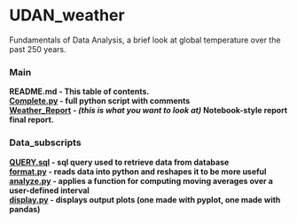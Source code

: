 # UDAN_weather

Fundamentals of Data Analysis, a brief look at global temperature over the past 250 years. <br/>

### Main
**README.md - This table of contents.**<br/>
**[Complete.py](Complete.py) - full python script with comments**<br/>
**[Weather_Report](Weather_Report.ipynb) - _(this is what you want to look at)_ Notebook-style report final report.**<br/>

### Data_subscripts
**[QUERY.sql](data_subscripts/QUERY.sql) - sql query used to retrieve data from database**<br/>
**[format.py](data_subscripts/format.py) - reads data into python and reshapes it to be more useful**<br/>
**[analyze.py](data_subscripts/analyze.py) - applies a function for computing moving averages over a user-defined interval**<br/>
**[display.py](data_subscripts/display.py) - displays output plots (one made with pyplot, one made with pandas)**
